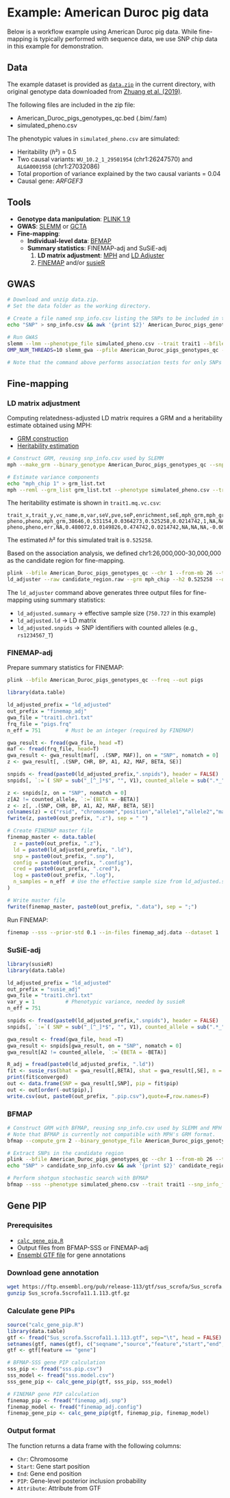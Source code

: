# Example: American Duroc pig data
Below is a workflow example using American Duroc pig data. While fine-mapping is typically performed with sequence data, we use SNP chip data in this example for demonstration.

## Data
The example dataset is provided as [`data.zip`](./data.zip) in the current directory, with original genotype data downloaded from [Zhuang et al. (2019)](https://journals.plos.org/plosone/article?id=10.1371/journal.pone.0218263).

The following files are included in the zip file:
- American_Duroc_pigs_genotypes_qc.bed (.bim/.fam)
- simulated_pheno.csv

The phenotypic values in `simulated_pheno.csv` are simulated:
- Heritability (*h*²) = 0.5
- Two causal variants: `WU_10.2_1_29501954` (chr1:26247570) and `ALGA0001958` (chr1:27032086)
- Total proportion of variance explained by the two causal variants = 0.04
- Causal gene: *ARFGEF3*

## Tools
- **Genotype data manipulation**: [PLINK 1.9](https://www.cog-genomics.org/plink/)
- **GWAS**: [SLEMM](https://github.com/jiang18/slemm/) or [GCTA](https://yanglab.westlake.edu.cn/software/gcta/#MLMA)
- **Fine-mapping**:
  - **Individual-level data**: [BFMAP](https://github.com/jiang18/bfmap)
  - **Summary statistics**: FINEMAP-adj and SuSiE-adj
    1. **LD matrix adjustment**: [MPH](https://jiang18.github.io/mph/) and [LD Adjuster](../ld_adjuster/)
    2. [FINEMAP](http://www.christianbenner.com/) and/or [susieR](https://stephenslab.github.io/susieR/)

## GWAS

```bash
# Download and unzip data.zip.
# Set the data folder as the working directory.

# Create a file named snp_info.csv listing the SNPs to be included in the GRM.
echo "SNP" > snp_info.csv && awk '{print $2}' American_Duroc_pigs_genotypes_qc.bim >> snp_info.csv

# Run GWAS
slemm --lmm --phenotype_file simulated_pheno.csv --trait trait1 --bfile American_Duroc_pigs_genotypes_qc --snp_info_file snp_info.csv --out trait1 --num_threads 10 --num_qf 100
OMP_NUM_THREADS=10 slemm_gwa --pfile American_Duroc_pigs_genotypes_qc --slemm trait1 --out trait1.chr1.txt --chr 1

# Note that the command above performs association tests for only SNPs on chromosome 1.
````

## Fine-mapping
### LD matrix adjustment
Computing relatedness-adjusted LD matrix requires a GRM and a heritability estimate obtained using MPH:
- [GRM construction](https://jiang18.github.io/mph/options/#making-a-grm-from-snps)
- [Heritability estimation](https://jiang18.github.io/mph/options/#remlminque)

```bash
# Construct GRM, reusing snp_info.csv used by SLEMM
mph --make_grm --binary_genotype American_Duroc_pigs_genotypes_qc --snp_info snp_info.csv --num_threads 10 --out mph_chip

# Estimate variance components
echo "mph_chip 1" > grm_list.txt
mph --reml --grm_list grm_list.txt --phenotype simulated_pheno.csv --trait trait1 --num_threads 10 --out trait1
````

The heritability estimate is shown in `trait1.mq.vc.csv`:
```csv
trait_x,trait_y,vc_name,m,var,seV,pve,seP,enrichment,seE,mph_grm,mph_grm,err
pheno,pheno,mph_grm,38646,0.531154,0.0364273,0.525258,0.0214742,1,NA,NA,0.00132695,-0.000221669
pheno,pheno,err,NA,0.480072,0.0149826,0.474742,0.0214742,NA,NA,NA,-0.000221669,0.000224478
```
The estimated *h*² for this simulated trait is `0.525258`.

Based on the association analysis, we defined chr1:26,000,000-30,000,000 as the candidate region for fine-mapping.

```bash
plink --bfile American_Duroc_pigs_genotypes_qc --chr 1 --from-mb 26 --to-mb 30 --recode A --out candidate_region 
ld_adjuster --raw candidate_region.raw --grm mph_chip --h2 0.525258 --out ld_adjusted --threads 10
````
The `ld_adjuster` command above generates three output files for fine-mapping using summary statistics:
- `ld_adjusted.summary` → effective sample size (`750.727` in this example)
- `ld_adjusted.ld` → LD matrix 
- `ld_adjusted.snpids` → SNP identifiers with counted alleles (e.g., `rs1234567_T`)

### FINEMAP-adj
Prepare summary statistics for FINEMAP:

```sh
plink --bfile American_Duroc_pigs_genotypes_qc --freq --out pigs
```

```R
library(data.table)

ld_adjusted_prefix = "ld_adjusted"
out_prefix = "finemap_adj"
gwa_file = "trait1.chr1.txt"
frq_file = "pigs.frq"
n_eff = 751        # Must be an integer (required by FINEMAP)

gwa_result <- fread(gwa_file, head =T)
maf <- fread(frq_file, head=T)
gwa_result <- gwa_result[maf[, .(SNP, MAF)], on = "SNP", nomatch = 0]
z <- gwa_result[, .(SNP, CHR, BP, A1, A2, MAF, BETA, SE)]

snpids <- fread(paste0(ld_adjusted_prefix,".snpids"), header = FALSE)
snpids[, `:=`( SNP = sub("_[^_]*$", "", V1), counted_allele = sub(".*_", "", V1))]

z <- snpids[z, on = "SNP", nomatch = 0]
z[A2 != counted_allele, `:=`(BETA = -BETA)]
z <- z[, .(SNP, CHR, BP, A1, A2, MAF, BETA, SE)]
colnames(z) = c("rsid", "chromosome","position","allele1","allele2","maf", "beta","se")
fwrite(z, paste0(out_prefix, ".z"), sep = " ")

# Create FINEMAP master file
finemap_master <- data.table(
  z = paste0(out_prefix, ".z"),
  ld = paste0(ld_adjusted_prefix, ".ld"),
  snp = paste0(out_prefix, ".snp"),
  config = paste0(out_prefix, ".config"), 
  cred = paste0(out_prefix, ".cred"),
  log = paste0(out_prefix, ".log"),
  n_samples = n_eff  # Use the effective sample size from ld_adjusted.summary
)

# Write master file
fwrite(finemap_master, paste0(out_prefix, ".data"), sep = ";")
```
Run FINEMAP:
```bash
finemap --sss --prior-std 0.1 --in-files finemap_adj.data --dataset 1
```

### SuSiE-adj

```R
library(susieR)
library(data.table)

ld_adjusted_prefix = "ld_adjusted"
out_prefix = "susie_adj"
gwa_file = "trait1.chr1.txt"
var_y = 1          # Phenotypic variance, needed by susieR
n_eff = 751        

snpids <- fread(paste0(ld_adjusted_prefix,".snpids"), header = FALSE)
snpids[, `:=`( SNP = sub("_[^_]*$", "", V1), counted_allele = sub(".*_", "", V1))]

gwa_result <- fread(gwa_file, head =T)
gwa_result <- snpids[gwa_result, on = "SNP", nomatch = 0]
gwa_result[A2 != counted_allele, `:=`(BETA = -BETA)]

R_adj = fread(paste0(ld_adjusted_prefix, ".ld"))
fit <- susie_rss(bhat = gwa_result[,BETA], shat = gwa_result[,SE], n = n_eff, R = R_adj, var_y = var_y, L = 5, estimate_residual_variance = TRUE)
print(fit$converged)
out <- data.frame(SNP = gwa_result[,SNP], pip = fit$pip)
out <- out[order(-out$pip),]
write.csv(out, paste0(out_prefix, ".pip.csv"),quote=F,row.names=F)
```

### BFMAP
```bash
# Construct GRM with BFMAP, reusing snp_info.csv used by SLEMM and MPH
# Note that BFMAP is currently not compatible with MPH's GRM format.
bfmap --compute_grm 2 --binary_genotype_file American_Duroc_pigs_genotypes_qc --snp_info_file snp_info.csv --output bfmap_chip --num_threads 10

# Extract SNPs in the candidate region
plink --bfile American_Duroc_pigs_genotypes_qc --chr 1 --from-mb 26 --to-mb 30 --make-bed --out candidate_region
echo "SNP" > candidate_snp_info.csv && awk '{print $2}' candidate_region.bim >> candidate_snp_info.csv

# Perform shotgun stochastic search with BFMAP
bfmap --sss --phenotype simulated_pheno.csv --trait trait1 --snp_info_file candidate_snp_info.csv --binary_genotype_file candidate_region --binary_grm bfmap_chip --heritability 0.525258 --output sss --num_threads 10
```

## Gene PIP

### Prerequisites
- [`calc_gene_pip.R`](../calc_gene_pip.R)
- Output files from BFMAP-SSS or FINEMAP-adj
- [Ensembl GTF file](https://www.ensembl.org/info/website/upload/gff.html?redirect=no) for gene annotations

### Download gene annotation
```bash
wget https://ftp.ensembl.org/pub/release-113/gtf/sus_scrofa/Sus_scrofa.Sscrofa11.1.113.gtf.gz
gunzip Sus_scrofa.Sscrofa11.1.113.gtf.gz
````

### Calculate gene PIPs
```R
source("calc_gene_pip.R")
library(data.table)
gtf <- fread("Sus_scrofa.Sscrofa11.1.113.gtf", sep="\t", head = FALSE)
setnames(gtf, names(gtf), c("seqname","source","feature","start","end","score","strand","frame","attribute") )
gtf <- gtf[feature == "gene"]

# BFMAP-SSS gene PIP calculation
sss_pip <- fread("sss.pip.csv")
sss_model <- fread("sss.model.csv")
sss_gene_pip <- calc_gene_pip(gtf, sss_pip, sss_model)

# FINEMAP gene PIP calculation  
finemap_pip <- fread("finemap_adj.snp")
finemap_model <- fread("finemap_adj.config")
finemap_gene_pip <- calc_gene_pip(gtf, finemap_pip, finemap_model)
```
### Output format
The function returns a data frame with the following columns:
- `Chr`: Chromosome
- `Start`: Gene start position
- `End`: Gene end position  
- `PIP`: Gene-level posterior inclusion probability
- `Attribute`: Attribute from GTF
